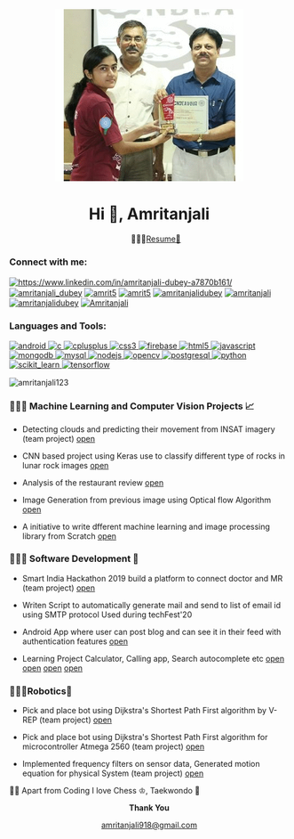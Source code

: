 <html>
  <body>
<div align="center">
<img src="https://github.com/amritanjali123/About-Me-and-my-Projects/blob/master/giif.gif" />

</div>
</body>
</html>    
<html>
  <body>
    <h1 align="center">Hi 👋, Amritanjali</h1>
    <ul align="center">👩🏽‍💻<a href="https://github.com/amritanjali123/Portfolio/blob/master/Amritanjali(RESUME).pdf">Resume📄</a></ul>   
  </body>
</html>
<p align="left">
<h3 align="left">Connect with me:</h3>
<a href="https://www.linkedin.com/in/amritanjali-dubey-a7870b161/" target="blank"><img align="center" src="https://cdn.jsdelivr.net/npm/simple-icons@3.0.1/icons/linkedin.svg" alt="https://www.linkedin.com/in/amritanjali-dubey-a7870b161/" height="30" width="40" /></a>
<a href="https://instagram.com/amritanjali_dubey" target="blank"><img align="center" src="https://cdn.jsdelivr.net/npm/simple-icons@3.0.1/icons/instagram.svg" alt="amritanjali_dubey" height="30" width="40" /></a>
<a href="https://www.codechef.com/users/amrit5" target="blank"><img align="center" src="https://cdn.jsdelivr.net/npm/simple-icons@3.1.0/icons/codechef.svg" alt="amrit5" height="30" width="40" /></a>
<a href="https://www.hackerrank.com/amrit5" target="blank"><img align="center" src="https://cdn.jsdelivr.net/npm/simple-icons@3.0.1/icons/hackerrank.svg" alt="amrit5" height="30" width="40" /></a>
<a href="https://www.leetcode.com/amritanjalidubey" target="blank"><img align="center" src="https://cdn.jsdelivr.net/npm/simple-icons@3.0.1/icons/leetcode.svg" alt="amritanjalidubey" height="30" width="40" /></a>
<a href="https://www.hackerearth.com/@Amritanjali" target="blank"><img align="center" src="https://cdn.jsdelivr.net/npm/simple-icons@3.0.1/icons/hackerearth.svg" alt="amritanjali" height="30" width="40" /></a>
<a href="https://auth.geeksforgeeks.org/user/amritanjalidubey" target="blank"><img align="center" src="https://cdn.jsdelivr.net/npm/simple-icons@3.0.1/icons/geeksforgeeks.svg" alt="amritanjalidubey" height="30" width="40" /></a>
<a href="https://www.youtube.com/channel/UCRQf4wqqh2_AJtsCEsZ-I8w" target="blank"><img align="center" src="https://cdn.jsdelivr.net/npm/simple-icons@3.0.1/icons/youtube.svg" alt="Amritanjali" height="30" width="40" /></a>
</p>


<h3 align="left">Languages and Tools:</h3>
<p align="left"> <a href="https://developer.android.com" target="_blank"> <img src="https://devicons.github.io/devicon/devicon.git/icons/android/android-original-wordmark.svg" alt="android" width="40" height="40"/> </a> <a href="https://www.cprogramming.com/" target="_blank"> <img src="https://devicons.github.io/devicon/devicon.git/icons/c/c-original.svg" alt="c" width="40" height="40"/> </a> <a href="https://www.w3schools.com/cpp/" target="_blank"> <img src="https://devicons.github.io/devicon/devicon.git/icons/cplusplus/cplusplus-original.svg" alt="cplusplus" width="40" height="40"/> </a> <a href="https://www.w3schools.com/css/" target="_blank"> <img src="https://devicons.github.io/devicon/devicon.git/icons/css3/css3-original-wordmark.svg" alt="css3" width="40" height="40"/> </a> <a href="https://firebase.google.com/" target="_blank"> <img src="https://www.vectorlogo.zone/logos/firebase/firebase-icon.svg" alt="firebase" width="40" height="40"/> </a> <a href="https://www.w3.org/html/" target="_blank"> <img src="https://devicons.github.io/devicon/devicon.git/icons/html5/html5-original-wordmark.svg" alt="html5" width="40" height="40"/> </a> <a href="https://developer.mozilla.org/en-US/docs/Web/JavaScript" target="_blank"> <img src="https://devicons.github.io/devicon/devicon.git/icons/javascript/javascript-original.svg" alt="javascript" width="40" height="40"/> </a> <a href="https://www.mongodb.com/" target="_blank"> <img src="https://devicons.github.io/devicon/devicon.git/icons/mongodb/mongodb-original-wordmark.svg" alt="mongodb" width="40" height="40"/> </a> <a href="https://www.mysql.com/" target="_blank"> <img src="https://devicons.github.io/devicon/devicon.git/icons/mysql/mysql-original-wordmark.svg" alt="mysql" width="40" height="40"/> </a> <a href="https://nodejs.org" target="_blank"> <img src="https://devicons.github.io/devicon/devicon.git/icons/nodejs/nodejs-original-wordmark.svg" alt="nodejs" width="40" height="40"/> </a> <a href="https://opencv.org/" target="_blank"> <img src="https://www.vectorlogo.zone/logos/opencv/opencv-icon.svg" alt="opencv" width="40" height="40"/> </a> <a href="https://www.postgresql.org" target="_blank"> <img src="https://devicons.github.io/devicon/devicon.git/icons/postgresql/postgresql-original-wordmark.svg" alt="postgresql" width="40" height="40"/> </a> <a href="https://www.python.org" target="_blank"> <img src="https://devicons.github.io/devicon/devicon.git/icons/python/python-original.svg" alt="python" width="40" height="40"/> </a> <a href="" target="_blank"> <img src="https://upload.wikimedia.org/wikipedia/commons/0/05/Scikit_learn_logo_small.svg" alt="scikit_learn" width="40" height="40"/> </a> <a href="https://www.tensorflow.org" target="_blank"> <img src="https://www.vectorlogo.zone/logos/tensorflow/tensorflow-icon.svg" alt="tensorflow" width="40" height="40"/> </a> </p>
<p><img align="center" src="https://github-readme-stats.vercel.app/api/top-langs/?username=amritanjali123&layout=compact" alt="amritanjali123" /></p>

<html>
  <body>
    <h3>👩🏽‍💻 <b>Machine Learning and Computer Vision Projects 📈</b></h3>
    <ul>
    <li><p>Detecting clouds and predicting their movement from INSAT imagery (team project) <a href="https://github.com/amritanjali123/NM373_Future_Predicators">open</a>  </p></li>
     <li> <p>CNN based project using Keras use to classify different type of rocks in lunar rock images <a href="https://github.com/amritanjali123/Rock_classification">open</a></p></li>
    <li><p>Analysis of the restaurant review <a href="https://github.com/amritanjali123/Restaurant_review">open</a></p></li>
    <li><p>Image Generation from previous image using Optical flow Algorithm <a href="https://github.com/amritanjali123/Image_generation_form_prevous_image_optical_flow">open</a></p></li>
 <li><p>A initiative to write dfferent machine learning and image processing library from Scratch <a href="https://github.com/amritanjali123/Machine-Learning-and-Image-processing-library-from-scratch">open</a></p> </li>
    
 </ul>
     
  </body>
</html>
<html>
  <body>
    <h3>👩🏽‍💻 <b>Software Development 🚀 </b></h3>
    <ul>
   <li> <p>Smart India Hackathon 2019 build a platform to connect doctor and MR (team project) <a href="https://github.com/amritanjali123/sih">open</a>  </p> </li>
     <li> <p>Writen Script to automatically generate mail and send to list of email id using SMTP protocol Used during techFest'20 </p>       </li>
   <li> <p>Android App where user can post blog and can see it in their feed with authentication features <a href="https://github.com/amritanjali123/blogapp">open</a></p> </li>
    <li><p>Learning Project Calculator, Calling app, Search autocomplete etc <a href="https://github.com/amritanjali123/Calculator">open</a> <a href="https://github.com/amritanjali123/Animation">open</a> <a href="https://github.com/amritanjali123/CALL">open</a>
    <a href="https://github.com/amritanjali123/Autocomplet">open</a></p></li>
    </ul>
  </body>
</html>

<html>
  <body>
    <h3>👩🏽‍💻<b>Robotics🤖</b></h3>
    <ul>
    <li><p>Pick and place bot using Dijkstra's Shortest Path First algorithm by V-REP (team project) <a href="https://github.com/amritanjali123/eyantra">open</a></p> </li>
   <li><p>Pick and place bot using Dijkstra's Shortest Path First algorithm for microcontroller Atmega 2560 (team project) <a href="https://github.com/amritanjali123/Pick_And_Place_Robot">open</a></p></li> 
    <li><p>Implemented frequency filters on sensor data, Generated motion equation for physical System  (team project) <a href="https://github.com/amritanjali123/Control_System">open</a> </p></li>
    </ul>
    
 <p>✌🏻 Apart from Coding I love Chess ♔, Taekwondo 🥋</p>


<footer>
  <div align="center">
  <p><b>Thank You</b></p>
  <p><a href="mailto:amritanjai918@gmail.com">amritanjali918@gmail.com</a></p>
     </div>
</footer>  
 
 </body>

</html>
